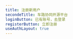 ```yaml
---
title: 注册新用户
secondeTitle: 车路协同开源平台
loginButton: 已有账号，去登录
registerButton: 立即注册
useAuthLayout: true
---
```

